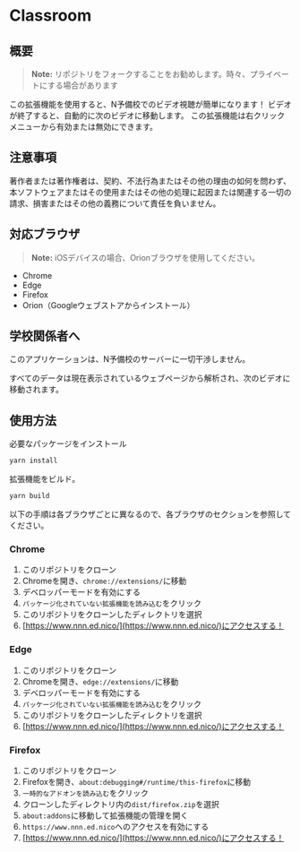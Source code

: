 # Classroom

## 概要

> **Note:** リポジトリをフォークすることをお勧めします。時々、プライベートにする場合があります

この拡張機能を使用すると、N予備校でのビデオ視聴が簡単になります！
ビデオが終了すると、自動的に次のビデオに移動します。
この拡張機能は右クリックメニューから有効または無効にできます。

## 注意事項

著作者または著作権者は、契約、不法行為またはその他の理由の如何を問わず、本ソフトウェアまたはその使用またはその他の処理に起因または関連する一切の請求、損害またはその他の義務について責任を負いません。

## 対応ブラウザ

> **Note:** iOSデバイスの場合、Orionブラウザを使用してください。

- Chrome
- Edge
- Firefox
- Orion（Googleウェブストアからインストール）

## 学校関係者へ

このアプリケーションは、N予備校のサーバーに一切干渉しません。

すべてのデータは現在表示されているウェブページから解析され、次のビデオに移動されます。

## 使用方法

必要なパッケージをインストール

```bash
yarn install
```

拡張機能をビルド。

```bash
yarn build
```

以下の手順は各ブラウザごとに異なるので、各ブラウザのセクションを参照してください。

### Chrome

1. このリポジトリをクローン
2. Chromeを開き、`chrome://extensions/`に移動
3. デベロッパーモードを有効にする
4. `パッケージ化されていない拡張機能を読み込む`をクリック
5. このリポジトリをクローンしたディレクトリを選択
6. [https://www.nnn.ed.nico/](https://www.nnn.ed.nico/)にアクセスする！

### Edge

1. このリポジトリをクローン
2. Chromeを開き、`edge://extensions/`に移動
3. デベロッパーモードを有効にする
4. `パッケージ化されていない拡張機能を読み込む`をクリック
5. このリポジトリをクローンしたディレクトリを選択
6. [https://www.nnn.ed.nico/](https://www.nnn.ed.nico/)にアクセスする！

### Firefox

1. このリポジトリをクローン
2. Firefoxを開き、`about:debugging#/runtime/this-firefox`に移動
3. `一時的なアドオンを読み込む`をクリック
4. クローンしたディレクトリ内の`dist/firefox.zip`を選択
5. `about:addons`に移動して拡張機能の管理を開く
6. `https://www.nnn.ed.nico`へのアクセスを有効にする
7. [https://www.nnn.ed.nico/](https://www.nnn.ed.nico/)にアクセスする！
